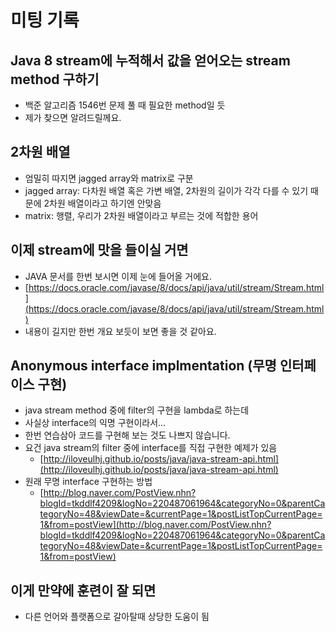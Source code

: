 # 미팅 기록

## Java 8 stream에 누적해서 값을 얻어오는 stream method 구하기

- 백준 알고리즘 1546번 문제 풀 때 필요한 method일 듯
- 제가 찾으면 알려드릴께요.

## 2차원 배열

- 엄밀히 따지면 jagged array와 matrix로 구분
- jagged array: 다차원 배열 혹은 가변 배열, 2차원의 길이가 각각 다를 수 있기 때문에 2차원 배열이라고 하기엔 안맞음
- matrix: 행렬, 우리가 2차원 배열이라고 부르는 것에 적합한 용어

## 이제 stream에 맛을 들이실 거면

- JAVA 문서를 한번 보시면 이제 눈에 들어올 거에요.
- [https://docs.oracle.com/javase/8/docs/api/java/util/stream/Stream.html](https://docs.oracle.com/javase/8/docs/api/java/util/stream/Stream.html)
- 내용이 길지만 한번 개요 보듯이 보면 좋을 것 같아요.

## Anonymous interface implmentation (무명 인터페이스 구현)

- java stream method 중에 filter의 구현을 lambda로 하는데
- 사실상 interface의 익명 구현이라서...
- 한번 연습삼아 코드를 구현해 보는 것도 나쁘지 않습니다.
- 요건 java stream의 filter 중에 interface를 직접 구현한 예제가 있음
  - [http://iloveulhj.github.io/posts/java/java-stream-api.html](http://iloveulhj.github.io/posts/java/java-stream-api.html)
- 원래 무명 interface 구현하는 방법
  - [http://blog.naver.com/PostView.nhn?blogId=tkddlf4209&logNo=220487061964&categoryNo=0&parentCategoryNo=48&viewDate=&currentPage=1&postListTopCurrentPage=1&from=postView](http://blog.naver.com/PostView.nhn?blogId=tkddlf4209&logNo=220487061964&categoryNo=0&parentCategoryNo=48&viewDate=&currentPage=1&postListTopCurrentPage=1&from=postView)

## 이게 만약에 훈련이 잘 되면 

- 다른 언어와 플랫폼으로 갈아탈때 상당한 도움이 됨